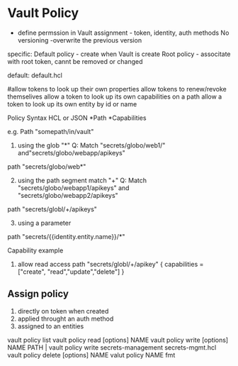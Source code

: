 # Vault Policy
- define permssion in Vault
assignment - token, identity, auth methods
No versioning -overwrite the previous version

specific:
Default policy - create when Vault is create
Root policy - associtate with root token, cannt be removed or changed

default:
default.hcl

#allow tokens to look up their own properties
allow tokens to renew/revoke themselives
allow a token to look up its own capabilities on a path
allow a token to look up its own entity by id or name

Policy Syntax
HCL or JSON
*Path  *Capabilities

e.g.
Path "somepath/in/vault"
1. using the glob "*"
Q: Match "secrets/globo/web1/" and"secrets/globo/webapp/apikeys"

path "secrets/globo/web*"

2. using the path segment match "+"
Q: Match "secrets/globo/webapp1/apikeys" and "secrets/globo/webapp2/apikeys"

path "secrets/globl/+/apikeys"

3. using a parameter

path "secrets/{{identity.entity.name}}/*"

Capability example
1. allow read access
path "secrets/globl/+/apikey" {
    capabilities = ["create", "read","update","delete"]
}


## Assign policy
1. directly on token when created
2. applied throught an auth method
3. assigned to an entities


vault policy list
vault policy read [options] NAME
vault policy write [options] NAME PATH | <stdin>
vault policy write secrets-management secrets-mgmt.hcl
vault policy delete [options] NAME
valut policy NAME fmt